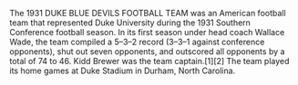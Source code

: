 The 1931 DUKE BLUE DEVILS FOOTBALL TEAM was an American football team that represented Duke University during the 1931 Southern Conference football season. In its first season under head coach Wallace Wade, the team compiled a 5–3–2 record (3–3–1 against conference opponents), shut out seven opponents, and outscored all opponents by a total of 74 to 46. Kidd Brewer was the team captain.[1][2] The team played its home games at Duke Stadium in Durham, North Carolina.
